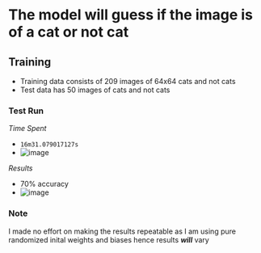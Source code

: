 # The model will guess if the image is of a cat or not cat

## Training
- Training data consists of 209 images of 64x64 cats and not cats
- Test data has 50 images of cats and not cats

### Test Run

*Time Spent* 
- `16m31.079017127s`
- ![image](https://github.com/Leyban/godl/assets/96819910/721fc4ed-1ace-464c-8fb4-e07f5c0ac031)

*Results*
- 70% accuracy
- ![image](https://github.com/Leyban/godl/assets/96819910/46bd9eab-6c50-43b2-9cbe-7183c92154ee)

### Note
I made no effort on making the results repeatable as I am using pure randomized inital weights and biases hence results *__will__* vary

